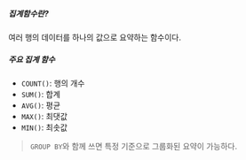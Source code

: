 ##### 집계함수란?
여러 행의 데이터를 하나의 값으로 요약하는 함수이다.

##### 주요 집계 함수
- `COUNT()`: 행의 개수
- `SUM()`: 합계
- `AVG()`: 평균
- `MAX()`: 최댓값
- `MIN()`: 최솟값

>`GROUP BY`와 함께 쓰면 특정 기준으로 그룹화된 요약이 가능하다.
